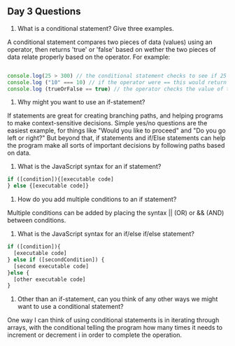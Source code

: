 ## Day 3 Questions

1. What is a conditional statement? Give three examples.

A conditional statement compares two pieces of data (values) using an operator, then returns 'true' or 'false' based on wether the two pieces of data relate properly based on the operator. For example:

```javascript

console.log(25 > 300) // the conditional statement checks to see if 25 is greater than 100. expected output: false
console.log ("10" === 10) // if the operator were == this would return true, but since it is the strict === operator, it will return 'false'
console.log (trueOrFalse == true) // the operator checks the value of the 'trueOrFalse' variable, and since in this instance the variable trueOrFalse has a value of 'true' the conditional would return 'true'

```


1. Why might you want to use an if-statement?

If statements are great for creating branching paths, and helping programs to make context-sensitive decisions. Simple yes/no questions are the easiest example, for things like "Would you like to proceed" and "Do you go left or right?" But beyond that, if statements and if/Else statements can help the program make all sorts of important decisions by following paths based on data.

1. What is the JavaScript syntax for an if statement?


```javascript
if ([condition]){[executable code]
} else {[executable code]}

```


1. How do you add multiple conditions to an if statement?

Multiple conditions can be added by placing the syntax || (OR) or && (AND) between conditions.

1. What is the JavaScript syntax for an if/else if/else statement?

```javascript
if ([condition]){
  [executable code]
} else if ([secondCondition]) {
  [second executable code]
}else {
  [other executable code]
}

```

1. Other than an if-statement, can you think of any other ways we might want to use a conditional statement?

One way I can think of using conditional statements is in iterating through arrays, with the conditional telling the program how many times it needs to increment or decrement i in order to complete the operation.

